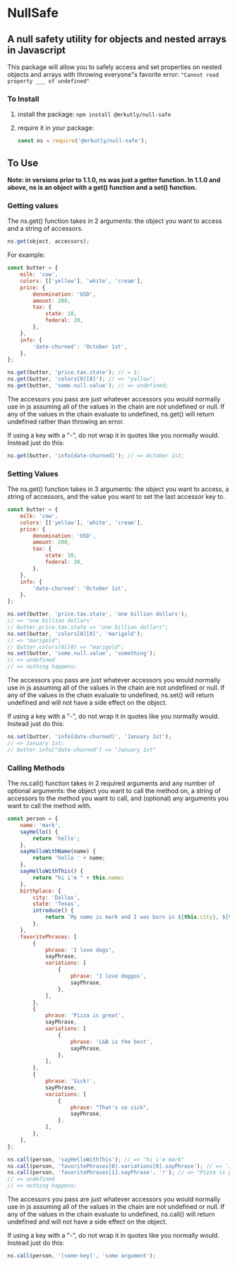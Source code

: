 # NullSafe

## A null safety utility for objects and nested arrays in Javascript

This package will allow you to safely access and set properties on nested objects and arrays with throwing everyone"s favorite error:
`"Cannot read property ___ of undefined"`

### To Install

1. install the package:
   `npm install @mrkutly/null-safe`

2. require it in your package:
   ```javascript
   const ns = require('@mrkutly/null-safe');
   ```

## To Use

**Note: in versions prior to 1.1.0, ns was just a getter function. In 1.1.0 and above, ns is an object with a get() function and a set() function.**

### Getting values

The ns.get() function takes in 2 arguments: the object you want to access and a string of accessors.

```javascript
ns.get(object, accessors);
```

For example:

```javascript
const butter = {
	milk: 'cow',
	colors: [['yellow'], 'white', 'cream'],
	price: {
		denomination: 'USD',
		amount: 200,
		tax: {
			state: 10,
			federal: 20,
		},
	},
	info: {
		'date-churned': 'October 1st',
	},
};

ns.get(butter, 'price.tax.state'); // = 1;
ns.get(butter, 'colors[0][0]'); // => "yellow";
ns.get(butter, 'some.null.value'); // => undefined;
```

The accessors you pass are just whatever accessors you would normally use in js assuming all of the values in the chain are not undefined or null.
If any of the values in the chain evaluate to undefined, ns.get() will return undefined rather than throwing an error.

If using a key with a "-", do not wrap it in quotes like you normally would. Instead just do this:

```javascript
ns.get(butter, 'info[date-churned]'); // => October 1st;
```

### Setting Values

The ns.get() function takes in 3 arguments: the object you want to access, a string of accessors, and the value you want to set the last accessor key to.

```javascript
const butter = {
	milk: 'cow',
	colors: [['yellow'], 'white', 'cream'],
	price: {
		denomination: 'USD',
		amount: 200,
		tax: {
			state: 10,
			federal: 20,
		},
	},
	info: {
		'date-churned': 'October 1st',
	},
};

ns.set(butter, 'price.tax.state', 'one billion dollars');
// => 'one billion dollars'
// butter.price.tax.state => "one billion dollars";
ns.set(butter, 'colors[0][0]', 'marigold');
// => "marigold";
// butter.colors[0][0] => "marigold";
ns.set(butter, 'some.null.value', 'something');
// => undefined
// => nothing happens;
```

The accessors you pass are just whatever accessors you would normally use in js assuming all of the values in the chain are not undefined or null.
If any of the values in the chain evaluate to undefined, ns.set() will return undefined and will not have a side effect on the object.

If using a key with a "-", do not wrap it in quotes like you normally would. Instead just do this:

```javascript
ns.set(butter, 'info[date-churned]', 'January 1st');
// => January 1st;
// butter.info["date-churned"] => "January 1st"
```

### Calling Methods

The ns.call() function takes in 2 required arguments and any number of optional arguments: the object you want to call the method on, a string of accessors to the method you want to call, and (optional) any arguments you want to call the method with.

```javascript
const person = {
	name: 'mark',
	sayHello() {
		return 'hello';
	},
	sayHelloWithName(name) {
		return 'hello ' + name;
	},
	sayHelloWithThis() {
		return "hi i'm " + this.name;
	},
	birthplace: {
		city: 'Dallas',
		state: 'Texas',
		introduce() {
			return `My name is mark and I was born in ${this.city}, ${this.state}.`;
		},
	},
	favoritePhrases: [
		{
			phrase: 'I love dogs',
			sayPhrase,
			variations: [
				{
					phrase: 'I love doggos',
					sayPhrase,
				},
			],
		},
		{
			phrase: 'Pizza is great',
			sayPhrase,
			variations: [
				{
					phrase: 'L&B is the best',
					sayPhrase,
				},
			],
		},
		{
			phrase: 'Sick!',
			sayPhrase,
			variations: [
				{
					phrase: "That's so sick",
					sayPhrase,
				},
			],
		},
	],
};

ns.call(person, 'sayHelloWithThis'); // => "hi i'm mark"
ns.call(person, 'favoritePhrases[0].variations[0].sayPhrase'); // => 'I love doggos'
ns.call(person, 'favoritePhrases[1].sayPhrase', '!'); // => "Pizza is great!";
// => undefined
// => nothing happens;
```

The accessors you pass are just whatever accessors you would normally use in js assuming all of the values in the chain are not undefined or null.
If any of the values in the chain evaluate to undefined, ns.call() will return undefined and will not have a side effect on the object.

If using a key with a "-", do not wrap it in quotes like you normally would. Instead just do this:

```javascript
ns.call(person, '[some-key]', 'some argument');
```
